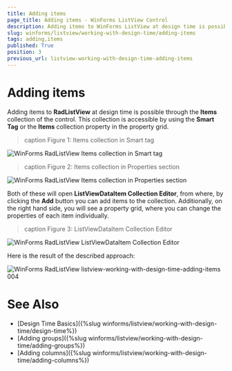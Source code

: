 ```yaml
---
title: Adding items
page_title: Adding items - WinForms ListView Control
description: Adding items to WinForms ListView at design time is possible through the Items collection of the control.
slug: winforms/listview/working-with-design-time/adding-items
tags: adding,items
published: True
position: 3
previous_url: listview-working-with-design-time-adding-items
---
```


# Adding items

Adding items to **RadListView** at design time is possible through the __Items__  collection of the control. This collection is accessible by using the __Smart Tag__ or the __Items__ collection property in the property grid.

>caption Figure 1: Items collection in Smart tag

![WinForms RadListView Items collection in Smart tag](images/listview-working-with-design-time-adding-items001.png)

>caption Figure 2: Items collection in Properties section

![WinForms RadListView Items collection in Properties section](images/listview-working-with-design-time-adding-items002.png)

Both of these will open __ListViewDataItem Collection Editor__, from where, by clicking the __Add__ button you can add items to the collection. Additionally, on the right hand side, you will see a property grid, where you can change the properties of each item individually.

>caption Figure 3: ListViewDataItem Collection Editor

![WinForms RadListView ListViewDataItem Collection Editor](images/listview-working-with-design-time-adding-items003.png)

Here is the result of the described approach:

![WinForms RadListView listview-working-with-design-time-adding-items 004](images/listview-working-with-design-time-adding-items004.png)

# See Also

* [Design Time Basics]({%slug winforms/listview/working-with-design-time/design-time%})	
* [Adding groups]({%slug winforms/listview/working-with-design-time/adding-groups%})
* [Adding columns]({%slug winforms/listview/working-with-design-time/adding-columns%})	

